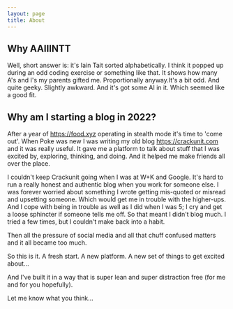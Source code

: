 ```yaml
---
layout: page
title: About
---
```


## Why AAIIINTT

Well, short answer is: it's Iain Tait sorted alphabetically. I think it popped up during an odd coding exercise or something like that. It shows how many A's and I's my parents gifted me. Proportionally anyway.It's a bit odd. And quite geeky. Slightly awkward. And it's got some AI in it. Which seemed like a good fit.

## Why am I starting a blog in 2022?

After a year of https://food.xyz operating in stealth mode it's time to 'come out'. When Poke was new I was writing my old blog https://crackunit.com and it was really useful. It gave me a platform to talk about stuff that I was excited by, exploring, thinking, and doing. And it helped me make friends all over the place.

I couldn't keep Crackunit going when I was at W+K and Google. It's hard to run a really honest and authentic blog when you work for someone else. I was forever worried about something I wrote getting mis-quoted or misread and upsetting someone. Which would get me in trouble with the higher-ups. And I cope with being in trouble as well as I did when I was 5; I cry and get a loose sphincter if someone tells me off. So that meant I didn't blog much. I tried a few times, but I couldn't make back into a habit.

Then all the pressure of social media and all that chuff confused matters and it all became too much.

So this is it. A fresh start. A new platform. A new set of things to get excited about...

And I've built it in a way that is super lean and super distraction free (for me and for you hopefully).

Let me know what you think...